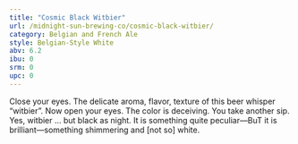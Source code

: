 ```yaml
---
title: "Cosmic Black Witbier"
url: /midnight-sun-brewing-co/cosmic-black-witbier/
category: Belgian and French Ale
style: Belgian-Style White
abv: 6.2
ibu: 0
srm: 0
upc: 0
---
```

Close your eyes. The delicate aroma, flavor, texture of this beer whisper “witbier”. Now open your eyes. The color is deceiving. You take another sip. Yes, witbier … but black as night. It is something quite peculiar—BuT it is brilliant—something shimmering and [not so] white.
